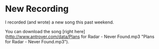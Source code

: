# New Recording

I recorded (and wrote) a new song this past weekend.

You can download the song [right here](http://www.antrover.com/data/Plans for Radar - Never Found.mp3 "Plans for Radar - Never Found.mp3"). 
